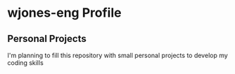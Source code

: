 # wjones-eng Profile
## Personal Projects

I'm planning to fill this repository with small personal projects to develop my coding skills
